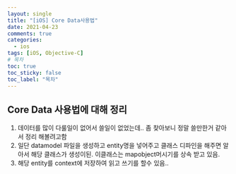 ```yaml
---
layout: single
title: "[iOS] Core Data사용법"
date: 2021-04-23
comments: true
categories:
  - ios
tags: [iOS, Objective-C]
# 목차
toc: true
toc_sticky: false
toc_label: "목차"
---
```


## Core Data 사용법에 대해 정리

1. 데이터를 많이 다룰일이 없어서 쓸일이 없었는데.. 좀 찾아보니 정말 쓸만한거 같아서 정리 해볼려고함
2. 일단 datamodel 파일을 생성하고 entity명을 넣어주고 클래스 디파인을 해주면 알아서 해당 클래스가 생성이된. 이클래스는 mapobject머시기를 상속 받고 있음.
3. 해당 entity를 context에 저장하여 읽고 쓰기를 할수 있음..
